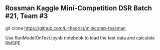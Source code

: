 ## Rossman Kaggle Mini-Competition DSR Batch #21, Team #3

git clone https://github.com/L-theorist/minicomp-rossman

Use RunModelOnTest.ipynb notebook to load the test data and calculate RMSPE

